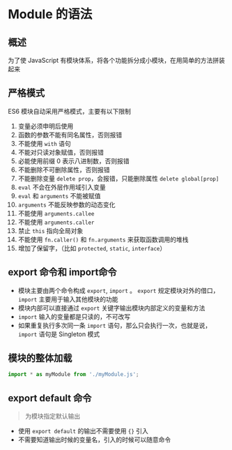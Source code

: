 # Module 的语法

## 概述

为了使 JavaScript 有模块体系，将各个功能拆分成小模块，在用简单的方法拼装起来

## 严格模式

ES6 模块自动采用严格模式，主要有以下限制

1. 变量必须申明后使用
2. 函数的参数不能有同名属性，否则报错
3. 不能使用 `with` 语句
4. 不能对只读对象赋值，否则报错
5. 必能使用前缀 0 表示八进制数，否则报错
6. 不能删除不可删除属性，否则报错
7. 不能删除变量 `delete prop`，会报错，只能删除属性 `delete global[prop]`
8. `eval` 不会在外层作用域引入变量
9. `eval` 和 `arguments` 不能被赋值
10. `arguments` 不能反映参数的动态变化
11. 不能使用 `arguments.callee`
12. 不能使用 `arguments.caller`
13. 禁止 `this` 指向全局对象
14. 不能使用 `fn.caller()` 和 `fn.arguments` 来获取函数调用的堆栈
15. 增加了保留字，（比如 `protected`, `static`, `interface`）

## export 命令和 import命令

* 模块主要由两个命令构成 `export`, `import` 。 `export` 规定模块对外的借口， `import` 主要用于输入其他模块的功能
* 模块内部可以直接通过 `export` 关键字输出模块内部定义的变量和方法
* `import` 输入的变量都是只读的，不可改写
* 如果重复执行多次同一条 `import` 语句，那么只会执行一次，也就是说，`import` 语句是 Singleton 模式

## 模块的整体加载

```javascript
import * as myModule from './myModule.js';
```

## export default 命令

> 为模块指定默认输出


* 使用 `export default` 的输出不需要使用 `{}` 引入
* 不需要知道输出时候的变量名，引入的时候可以随意命令